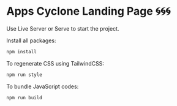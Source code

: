 # Apps Cyclone Landing Page 🌀🌀🌀

Use Live Server or Serve to start the project.

Install all packages:

```bash
npm install
```

To regenerate CSS using TailwindCSS:

```bash
npm run style
```

To bundle JavaScript codes:

```bash
npm run build
```
